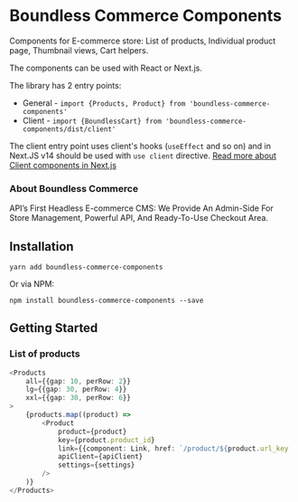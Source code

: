 # Boundless Commerce Components

Components for E-commerce store: List of products, Individual product page, Thumbnail views, Cart helpers.

The components can be used with React or Next.js.

The library has 2 entry points: 

- General - `import {Products, Product} from 'boundless-commerce-components'`
- Client - `import {BoundlessCart} from 'boundless-commerce-components/dist/client'`

The client entry point uses client's hooks (`useEffect` and so on) and in Next.JS v14 should be used with `use client`
directive. [Read more about Client components in Next.js](https://nextjs.org/docs/app/building-your-application/rendering/client-components)

### About Boundless Commerce

API’s First Headless E-commerce CMS: We Provide An Admin-Side For Store Management, Powerful API, And Ready-To-Use
Checkout Area.

## Installation

`yarn add boundless-commerce-components`

Or via NPM:

`npm install boundless-commerce-components --save`

## Getting Started

### List of products

```typescript jsx
<Products
	all={{gap: 10, perRow: 2}}
	lg={{gap: 30, perRow: 4}}
	xxl={{gap: 30, perRow: 6}}
>
	{products.map((product) =>
		<Product
			product={product}
			key={product.product_id}
			link={{component: Link, href: `/product/${product.url_key || product.product_id}`}}
			apiClient={apiClient}
			settings={settings}
		/>
	)}
</Products>
```